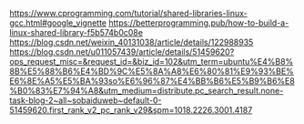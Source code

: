 https://www.cprogramming.com/tutorial/shared-libraries-linux-gcc.html#google_vignette
https://betterprogramming.pub/how-to-build-a-linux-shared-library-f5b574b0c08e
https://blog.csdn.net/weixin_40131038/article/details/122988935
https://blog.csdn.net/u011057439/article/details/51459620?ops_request_misc=&request_id=&biz_id=102&utm_term=ubuntu%E4%B8%8B%E5%88%B6%E4%BD%9C%E5%8A%A8%E6%80%81%E9%93%BE%E6%8E%A5%E5%BA%93so%E6%96%87%E4%BB%B6%E5%B9%B6%E8%B0%83%E7%94%A8&utm_medium=distribute.pc_search_result.none-task-blog-2~all~sobaiduweb~default-0-51459620.first_rank_v2_pc_rank_v29&spm=1018.2226.3001.4187